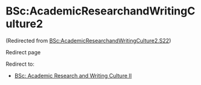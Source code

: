 






BSc:AcademicResearchandWritingCulture2
======================================



(Redirected from [BSc:AcademicResearchandWritingCulture2.S22](/index.php?title=BSc:AcademicResearchandWritingCulture2.S22&redirect=no "BSc:AcademicResearchandWritingCulture2.S22"))  

Redirect page


Redirect to:

* [BSc: Academic Research and Writing Culture II](/index.php/BSc:_Academic_Research_and_Writing_Culture_II "BSc: Academic Research and Writing Culture II")









